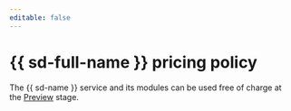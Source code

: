 ```yaml
---
editable: false
---
```


# {{ sd-full-name }} pricing policy

The {{ sd-name }} service and its modules can be used free of charge at the [Preview](../overview/concepts/launch-stages.md) stage.
